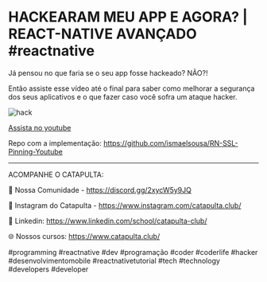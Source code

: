 # HACKEARAM MEU APP E AGORA? | REACT-NATIVE AVANÇADO #reactnative

Já pensou no que faria se o seu app fosse hackeado? NÃO?!  

Então assiste esse vídeo até o final para saber como melhorar a segurança dos seus aplicativos e o que fazer caso você sofra um ataque hacker.

![hack](https://user-images.githubusercontent.com/28990749/203409315-327f77c7-1101-4a32-ba7c-825e55ff0b3e.jpg)

[Assista no youtube](https://youtu.be/P4nXO_bOebU)

Repo com a implementação: https://github.com/ismaelsousa/RN-SSL-Pinning-Youtube

----

ACOMPANHE O CATAPULTA:

🧩 Nossa Comunidade - https://discord.gg/2xycW5y9JQ

📸 Instagram do Catapulta - https://www.instagram.com/catapulta.club/

🔷 Linkedin: https://www.linkedin.com/school/catapulta-club/

🌐 Nossos cursos: https://www.catapulta.club/

#programming #reactnative #dev #programação #coder #coderlife #hacker #desenvolvimentomobile #reactnativetutorial #tech #technology #developers #developer
